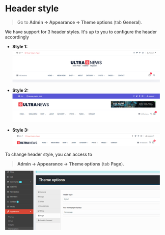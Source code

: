 # Header style

> Go to __Admin -> Appearance -> Theme options__ (tab __General__).

We have support for 3 header styles. It's up to you to configure the header accordingly

- **Style 1:** ![Header_style_1](_images/userguide/header-style-1.png)

- **Style 2:** ![Header_style_2](_images/userguide/header-style-2.png)

- **Style 3:** ![Header_style_3](_images/userguide/header-style-3.png)


To change header style, you can access to
>  __Admin -> Appearance -> Theme options__ (tab __Page__).

![ Header_style_3 Interface](_images/userguide/header-config.png)